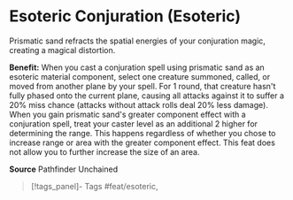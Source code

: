 ﻿---
cssclass: [feats]

---
# Esoteric Conjuration (Esoteric)

Prismatic sand refracts the spatial energies of your conjuration magic, creating a magical distortion.

**Benefit:** When you cast a conjuration spell using prismatic sand as an esoteric material component, select one creature summoned, called, or moved from another plane by your spell. For 1 round, that creature hasn't fully phased onto the current plane, causing all attacks against it to suffer a 20% miss chance (attacks without attack rolls deal 20% less damage). When you gain prismatic sand's greater component effect with a conjuration spell, treat your caster level as an additional 2 higher for determining the range. This happens regardless of whether you chose to increase range or area with the greater component effect. This feat does not allow you to further increase the size of an area.

**Source** Pathfinder Unchained
>[!tags_panel]- Tags
> #feat/esoteric, 